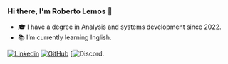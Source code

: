 ### Hi there, I'm Roberto Lemos 👋

- 🎓 I have a degree in Analysis and systems development since 2022.
- 📚 I’m currently learning Inglish.


[![Linkedin](https://img.shields.io/badge/LinkedIn-0077B5?style=for-the-badge&logo=linkedin&logoColor=white)](https://www.linkedin.com/in/roberto-desenvolvedor/)
[![GitHub](https://img.shields.io/badge/GitHub-100000?style=for-the-badge&logo=github&logoColor=white)](https://github.com/RobertoLemos)
[![Discord](https://discord.com/channels/@me/1161003742045409340).
